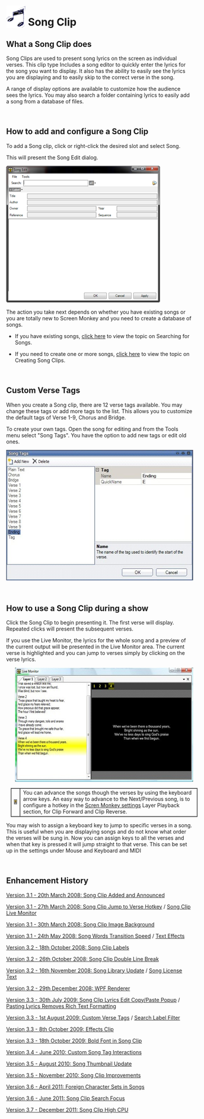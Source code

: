 <div style="width:100%;" id="header" class="hcp1">
	</div>


<h1><img src="../../../images/image2.gif" alt="" style="border: none; margin-left: 0px; 
		 margin-right: 0px; margin-top: 0px; margin-bottom: -6px;" border="0"> 
 Song Clip</h1>
<h2>What a Song Clip does</h2>
<p>Song Clips are used to present song lyrics on the screen as individual 
 verses. This clip type Includes a song editor to quickly enter the lyrics 
 for the song you want to display. It also has the ability to easily see 
 the lyrics you are displaying and to easily skip to the correct verse 
 in the song.</p>
<p>A range of display options are available to customize how the audience 
 sees the lyrics. You may also search a folder containing lyrics to easily 
 add a song from a database of files.</p>
<p>&#160;</p>
<h2>How to add and configure a Song Clip</h2>
<p>To add a Song clip, click or right-click the desired slot and select 
 <span class="hcp2">Song</span>. </p>
<p>This will present the <span class="hcp2">Song Edit</span> 
 dialog.</p>
<p class="hcp3"><img src="../../../images/SongEditDialog.png" alt="" border="0" class="hcp4"></p>
<p>The action you take next depends on whether you have existing songs 
 or you are totally new to Screen Monkey and you need to create a database 
 of songs.</p>
<ul type="disc">
	<li><p>If you have existing songs, <a href="SearchingForSongs.md">click 
	 here</a> to view the topic on <span class="hcp2">Searching 
	 for Songs</span>.</p></li>
	<li><p>If you need to create one or more songs, <a href="CreatingSongClips.md">click 
	 here</a> to view the topic on Creating Song Clips.</p></li>
</ul>
<p class="rvps3" style="margin-left: 24px;">&#160;</p>
<h2>Custom Verse Tags</h2>
<p class="rvps9">When you create a Song clip, there are 12 verse tags available. 
 You may change these tags or add more tags to the list. This allows you 
 to customize the default tags of Verse 1-9, Chorus and Bridge. </p>
<p class="rvps9">To create your own tags. Open the song for editing and 
 from the Tools menu select &quot;Song Tags&quot;. You have the option 
 to add new tags or edit old ones.</p>
<p class="hcp3"><img alt="" src="../../../images/img_268.jpg" width="536" height="351" border="0" class="hcp5"></p>
<p>&#160;</p>
<h2>How to use a Song Clip during a show</h2>
<p>Click the Song Clip to begin presenting it. The first verse will display. 
 Repeated clicks will present the subsequent verses.</p>
<p>If you use the Live Monitor, the lyrics for the whole song and a preview 
 of the current output will be presented in the Live Monitor area. The 
 current verse is highlighted and you can jump to verses simply by clicking 
 on the verse lyrics.</p>
<p class="rvps3" style="margin-left: 24px;"><img alt="" src="../../../images/img_262.jpg" width="564" height="307" border="0" class="hcp5"></p>
<table style="margin-left: 12px; border-collapse: separate; border-collapse: separate;" 
		 cellspacing="0" border="1">
	<col>
	<col>
	<tr>
		<td><img src="../../../images/Tipimage.png" alt="" border="0" class="hcp4"></td>
		<td>You can advance the songs though the verses by using the keyboard 
		 arrow keys. An easy way to advance to the Next/Previous song, 
		 is to configure a hotkey in the <a href="../../Setup/Settings/Settings.md">Scren 
		 Monkey settings</a> Layer Playback section, for Clip Forward and 
		 Clip Reverse.</td>
	</tr>
</table>
<p>You may wish to assign a keyboard key to jump to specific verses in 
 a song. This is useful when you are displaying songs and do not know what 
 order the verses will be sung in. Now you can assign keys to all the verses 
 and when that key is pressed it will jump straight to that verse. This 
 can be set up in the settings under Mouse and Keyboard and MIDI</p>
<p>&#160;</p>
<h2 class="rvps3">Enhancement History</h2>
<p><a href="../../../releases/Version_3_1.md#Song_Clip">Version 3.1 - 
 20th March 2008: Song Clip Added and Announced</a></p>
<p><a href="../../../releases/Version_3_1.md#Song_Clip_Jump_to_Verse_Hotkey">Version 
 3.1 - 27th March 2008: Song Clip Jump to Verse Hotkey</a> / <a href="../../../releases/Version_3_1.md#Song_Clip_Live_Monitor">Song 
 Clip Live Monitor</a></p>
<p><a href="../../../releases/Version_3_1.md#Song_Clip_Image_Background">Version 
 3.1 - 30th March 2008: Song Clip Image Background</a></p>
<p><a href="../../../releases/Version_3_1.md#Song_Words_Transition_Speed">Version 
 3.1 - 24th May 2008: Song Words Transition Speed</a> / <a href="../../../releases/Version_3_1.md#Song_Text_Effects">Text 
 Effects</a></p>
<p><a href="../../../releases/Version_3_2.md#Song_Clip_Labels">Version 
 3.2 - 18th October 2008: Song Clip Labels</a></p>
<p><a href="../../../releases/Version_3_2.md#Song_Clip_Double_Line_Break">Version 
 3.2 - 26th October 2008: Song Clip Double Line Break</a></p>
<p><a href="../../../releases/Version_3_2.md#Song_Library_Update">Version 
 3.2 - 16th November 2008: Song Library Update</a> / <a href="../../../releases/Version_3_2.md#Song_License_Text">Song 
 License Text</a></p>
<p><a href="../../../releases/Version_3_2.md#WPF_Renderer">Version 3.2 
 - 29th December 2008: WPF Renderer</a></p>
<p><a href="../../../releases/Version_3_3.md#Song_Clip_Lyrics_Edit_Copy_Paste_Popup">Version 
 3.3 - 30th July 2009: Song Clip Lyrics Edit Copy/Paste Popup</a> / <a href="../../../releases/Version_3_3.md#Pasting_Lyrics_Removes_Rich_Text_Formatting">Pasting 
 Lyrics Removes Rich Text Formatting</a></p>
<p><a href="../../../releases/Version_3_3.md#Custom_Verse_Tags">Version 
 3.3 - 1st August 2009: Custom Verse Tags</a> / <a href="../../../releases/Version_3_3.md#Search_Label_Filter">Search 
 Label Filter</a></p>
<p><a href="../../../releases/Version_3_3.md#Effects_Clip">Version 3.3 
 - 8th October 2009: Effects Clip</a></p>
<p><a href="../../../releases/Version_3_3.md#Bold_Font_in_Song_Clip">Version 
 3.3 - 18th October 2009: Bold Font in Song Clip</a></p>
<p><a href="../../../releases/Version_3_4.md#CustomSongTagInteractions">Version 
 3.4 - June 2010: Custom Song Tag Interactions</a></p>
<p><a href="../../../releases/Version_3_5.md#Song_Thumbnail_Update">Version 
 3.5 - August 2010: Song Thumbnail Update</a></p>
<p><a href="../../../releases/Version_3_5.md#Song_Clip_Improvements">Version 
 3.5 - November 2010: Song Clip Improvements</a></p>
<p><a href="../../../releases/Version_3_6.md#Foreign_Character_Sets_in_Songs">Version 
 3.6 - April 2011: Foreign Character Sets in Songs</a></p>
<p><a href="../../../releases/Version_3_6.md#Song_Clip_Search_Focus">Version 
 3.6 - June 2011: Song Clip Search Focus</a></p>
<p><a href="../../../releases/Version_3_7.md#SongClipHighCPU">Version 
 3.7 - December 2011: Song Clip High CPU</a></p>
